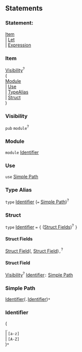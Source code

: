 ## Statements


### Statement:

 [Item](#item)  
| [Let](#Item)  
| [Expression](#Item)  
    

### Item

[Visibility](#visibility)<sup>?</sup>  
(  
    [Module](#module)  
    | [Use](#use)    
    | [TypeAlias](#type-alias)  
    | [Struct](#struct)  
)

### Visibility

`pub` `module`<sup>?</sup>

### Module

`module` [Identifier](#identifier)

### Use

`use` [Simple Path](#simple-path)

### Type Alias

`type` [Identifier](#identifier) (`=` [Simple Path](#simple-path))<sup>?</sup>

### Struct

`type` [Identifier](#identifier) `=` `{` ([Struct Fields](#struct-fields))<sup>?</sup> `}`

#### Struct Fields

[Struct Field](#struct-field)(, [Struct Field](#struct-field))`,`<sup>?</sup>

#### Struct Field

[Visibility](#visibility)<sup>?</sup>  [Identifier](#identifier)`:` [Simple Path](#simple-path) 

### Simple Path

[Identifier](#identifier)(`.`[Identifier](#identifier))`*`

### Identifier

(  
    `_`  
    | `[a-z]`  
    | `[A-Z]`  
)`*`